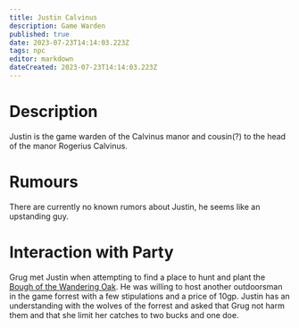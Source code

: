 ```yaml
---
title: Justin Calvinus
description: Game Warden
published: true
date: 2023-07-23T14:14:03.223Z
tags: npc
editor: markdown
dateCreated: 2023-07-23T14:14:03.223Z
---
```


# Description
Justin is the game warden of the Calvinus manor and cousin(?) to the head of the manor Rogerius Calvinus.

# Rumours
There are currently no known rumors about Justin, he seems like an upstanding guy.

# Interaction with Party
Grug met Justin when attempting to find a place to hunt and plant the [Bough of the Wandering Oak](/items/Bough_of_the_Wandering_Oak). He was willing to host another outdoorsman in the game forrest with a few stipulations and a price of 10gp. Justin has an understanding with the wolves of the forrest and asked that Grug not harm them and that she limit her catches to two bucks and one doe.